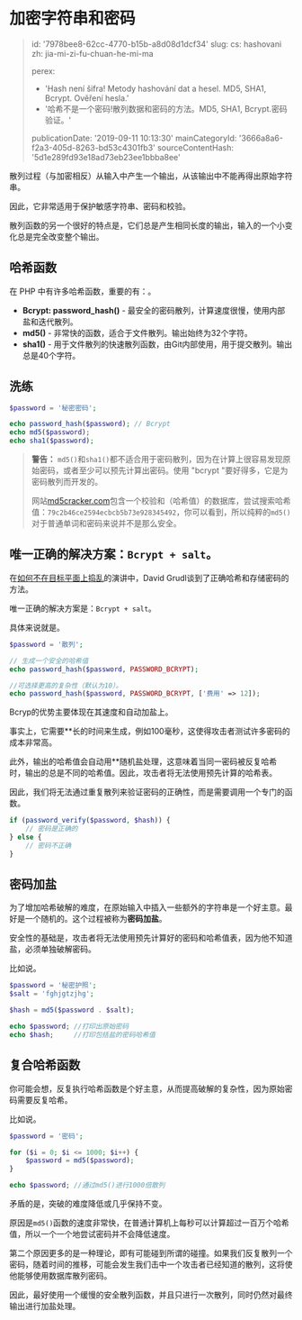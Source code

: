 加密字符串和密码
========

> id: '7978bee8-62cc-4770-b15b-a8d08d1dcf34'
> slug:
> 	cs: hashovani
> 	zh: jia-mi-zi-fu-chuan-he-mi-ma
> 
> perex:
> 	- 'Hash není šifra! Metody hashování dat a hesel. MD5, SHA1, Bcrypt. Ověření hesla.'
> 	- '哈希不是一个密码!散列数据和密码的方法。MD5, SHA1, Bcrypt.密码验证。'
> 
> publicationDate: '2019-09-11 10:13:30'
> mainCategoryId: '3666a8a6-f2a3-405d-8263-bd53c4301fb3'
> sourceContentHash: '5d1e289fd93e18ad73eb23ee1bbba8ee'

散列过程（与加密相反）从输入中产生一个输出，从该输出中不能再得出原始字符串。

因此，它非常适用于保护敏感字符串、密码和校验。

散列函数的另一个很好的特点是，它们总是产生相同长度的输出，输入的一个小变化总是完全改变整个输出。

哈希函数
----------------

在 PHP 中有许多哈希函数，重要的有：。

- **Bcrypt: password_hash()** - 最安全的密码散列，计算速度很慢，使用内部盐和迭代散列。
- **md5()** - 非常快的函数，适合于文件散列。输出始终为32个字符。
- **sha1()** - 用于文件散列的快速散列函数，由Git内部使用，用于提交散列。输出总是40个字符。

洗练
-----------

```php
$password = '秘密密码';

echo password_hash($password); // Bcrypt
echo md5($password);
echo sha1($password);
```

> **警告：** `md5()`和`sha1()`都不适合用于密码散列，因为在计算上很容易发现原始密码，或者至少可以预先计算出密码。使用 "bcrypt "要好得多，它是为密码散列而开发的。
>
> 网站<a href="https://www.md5cracker.com/">md5cracker.com</a>包含一个校验和（哈希值）的数据库，尝试搜索哈希值：`79c2b46ce2594ecbcb5b73e928345492`，你可以看到，所以纯粹的`md5()`对于普通单词和密码来说并不是那么安全。

唯一正确的解决方案：`Bcrypt + salt`。
--------------------------------------

在<a href="https://www.youtube.com/watch?v=F58_A5TM-Sc">如何不在目标平面上捣乱</a>的演讲中，David Grudl谈到了正确哈希和存储密码的方法。

唯一正确的解决方案是：`Bcrypt + salt`。

具体来说就是。

```php
$password = '散列';

// 生成一个安全的哈希值
echo password_hash($password, PASSWORD_BCRYPT);

//可选择更高的复杂性（默认为10）。
echo password_hash($password, PASSWORD_BCRYPT, ['费用' => 12]);
```

Bcryp的优势主要体现在其速度和自动加盐上。

事实上，它需要**长的时间来生成，例如100毫秒，这使得攻击者测试许多密码的成本非常高。

此外，输出的哈希值会自动用**随机盐处理，这意味着当同一密码被反复哈希时，输出的总是不同的哈希值。因此，攻击者将无法使用预先计算的哈希表。

因此，我们将无法通过重复散列来验证密码的正确性，而是需要调用一个专门的函数。

```php
if (password_verify($password, $hash)) {
    // 密码是正确的
} else {
    // 密码不正确
}
```

密码加盐
------------

为了增加哈希破解的难度，在原始输入中插入一些额外的字符串是一个好主意。最好是一个随机的。这个过程被称为**密码加盐**。

安全性的基础是，攻击者将无法使用预先计算好的密码和哈希值表，因为他不知道盐，必须单独破解密码。

比如说。

```php
$password = '秘密护照';
$salt = 'fghjgtzjhg';

$hash = md5($password . $salt);

echo $password; //打印出原始密码
echo $hash;     //打印包括盐的密码哈希值
```

复合哈希函数
------------------------

你可能会想，反复执行哈希函数是个好主意，从而提高破解的复杂性，因为原始密码需要反复哈希。

比如说。

```php
$password = '密码';

for ($i = 0; $i <= 1000; $i++) {
    $password = md5($password);
}

echo $password; //通过md5()进行1000倍散列
```

矛盾的是，突破的难度降低或几乎保持不变。

原因是`md5()`函数的速度非常快，在普通计算机上每秒可以计算超过一百万个哈希值，所以一个一个地尝试密码并不会降低速度。

第二个原因更多的是一种理论，即有可能碰到所谓的碰撞。如果我们反复散列一个密码，随着时间的推移，可能会发生我们击中一个攻击者已经知道的散列，这将使他能够使用数据库散列密码。

因此，最好使用一个缓慢的安全散列函数，并且只进行一次散列，同时仍然对最终输出进行加盐处理。

